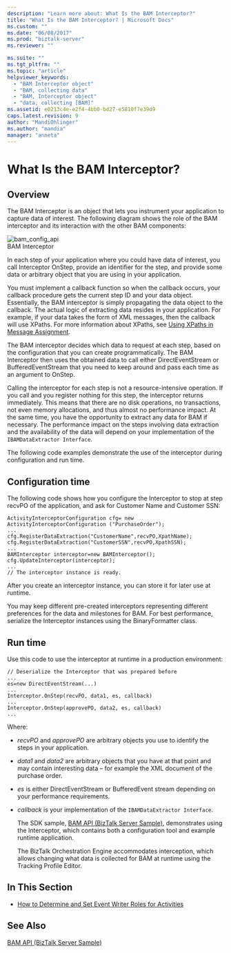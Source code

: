 ```yaml
---
description: "Learn more about: What Is the BAM Interceptor?"
title: "What Is the BAM Interceptor? | Microsoft Docs"
ms.custom: ""
ms.date: "06/08/2017"
ms.prod: "biztalk-server"
ms.reviewer: ""

ms.suite: ""
ms.tgt_pltfrm: ""
ms.topic: "article"
helpviewer_keywords: 
  - "BAM Interceptor object"
  - "BAM, collecting data"
  - "BAM, Interceptor object"
  - "data, collecting [BAM]"
ms.assetid: e0213c4e-e2f4-4bb0-bd27-e5810f7e39d9
caps.latest.revision: 9
author: "MandiOhlinger"
ms.author: "mandia"
manager: "anneta"
---
```

# What Is the BAM Interceptor?
## Overview 

The BAM Interceptor is an object that lets you instrument your application to capture data of interest. The following diagram shows the role of the BAM interceptor and its interaction with the other BAM components:  
  
 ![](../core/media/bam-config-api.gif "bam_config_api")  
BAM Interceptor  
  
 In each step of your application where you could have data of interest, you call Interceptor OnStep, provide an identifier for the step, and provide some data or arbitrary object that you are using in your application.  
  
 You must implement a callback function so when the callback occurs, your callback procedure gets the current step ID and your data object. Essentially, the BAM interceptor is simply propagating the data object to the callback. The actual logic of extracting data resides in your application. For example, if your data takes the form of XML messages, then the callback will use XPaths. For more information about XPaths, see [Using XPaths in Message Assignment](../core/using-xpaths-in-message-assignments.md).  
  
 The BAM interceptor decides which data to request at each step, based on the configuration that you can create programmatically. The BAM Interceptor then uses the obtained data to call either DirectEventStream or BufferedEventStream that you need to keep around and pass each time as an argument to OnStep.  
  
 Calling the interceptor for each step is not a resource-intensive operation. If you call and you register nothing for this step, the interceptor returns immediately. This means that there are no disk operations, no transactions, not even memory allocations, and thus almost no performance impact. At the same time, you have the opportunity to extract any data for BAM if necessary. The performance impact on the steps involving data extraction and the availability of the data will depend on your implementation of the `IBAMDataExtractor Interface`.  
  
 The following code examples demonstrate the use of the interceptor during configuration and run time.  
  
## Configuration time  
 The following code shows how you configure the Interceptor to stop at step recvPO of the application, and ask for Customer Name and Customer SSN:  
  
```  
ActivityInterceptorConfiguration cfg= new ActivityInterceptorConfiguration ("PurchaseOrder");  
...  
cfg.RegisterDataExtraction("CustomerName",recvPO,XpathName);  
cfg.RegisterDataExtraction("CustomerSSN",recvPO,XpathSSN);  
...  
BAMInterceptor interceptor=new BAMInterceptor();  
cfg.UpdateInterceptor(interceptor);  
...  
// The interceptor instance is ready.  
```  
  
 After you create an interceptor instance, you can store it for later use at runtime.  
  
 You may keep different pre-created interceptors representing different preferences for the data and milestones for BAM. For best performance, serialize the Interceptor instances using the BinaryFormatter class.  
  
## Run time  
 Use this code to use the interceptor at runtime in a production environment:  
  
```  
// Deserialize the Interceptor that was prepared before  
...  
es=new DirectEventStream(...)  
...  
Interceptor.OnStep(recvPO, data1, es, callback)  
...  
Interceptor.OnStep(approvePO, data2, es, callback)  
...  
```  
  
 Where:  
  
- *recvPO* and *approvePO* are arbitrary objects you use to identify the steps in your application.  
  
- *data1* and *data2* are arbitrary objects that you have at that point and may contain interesting data – for example the XML document of the purchase order.  
  
- *es* is either DirectEventStream or BufferedEvent stream depending on your performance requirements.  
  
- *callback* is your implementation of the `IBAMDataExtractor Interface`.  
  
  The SDK sample, [BAM API (BizTalk Server Sample)](../core/bam-api-biztalk-server-sample.md), demonstrates using the Interceptor, which contains both a configuration tool and example runtime application.  
  
  The BizTalk Orchestration Engine accommodates interception, which allows changing what data is collected for BAM at runtime using the Tracking Profile Editor.  
  
## In This Section  
  
-   [How to Determine and Set Event Writer Roles for Activities](../core/how-to-determine-and-set-event-writer-roles-for-activities.md)  
  
## See Also  
 [BAM API (BizTalk Server Sample)](../core/bam-api-biztalk-server-sample.md)
